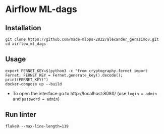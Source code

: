 # Airflow ML-dags

## Installation

```
git clone https://github.com/made-mlops-2022/alexander_gerasimov.git
cd airflow_ml_dags
```

## Usage

```
export FERNET_KEY=$(python3 -c "from cryptography.fernet import Fernet; FERNET_KEY = Fernet.generate_key().decode(); print(FERNET_KEY)")
docker-compose up --build
```

- To open the interface go to http://localhost:8080/ (use `login = admin` and `password = admin`)

## Run linter

```
flake8 --max-line-length=119
```

